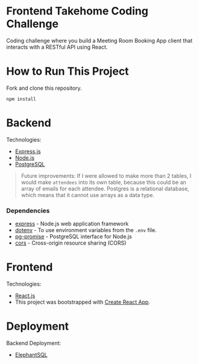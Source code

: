 # Frontend Takehome Coding Challenge

Coding challenge where you build a Meeting Room Booking App client that interacts with a RESTful API using React.

# How to Run This Project
Fork and clone this repository.
```
npm install
```


# Backend

Technologies: 
- [Express.js](https://expressjs.com)
- [Node.js](https://nodejs.org/en/docs)
- [PostgreSQL](https://www.postgresql.org/)


 > Future improvements:
    If I were allowed to make more than 2 tables, I would make `attendees` into its own table, because this could be an array of emails for each attendee. Postgres is a relational database, which means that it cannot use arrays as a data type.
 
### Dependencies
- [express](https://expressjs.com) - Node.js web application framework
- [dotenv](https://www.npmjs.com/package/dotenv) - To use environment variables from the `.env` file.
- [pg-promise](https://www.npmjs.com/package/pg-promise) - PostgreSQL interface for Node.js
- [cors](https://www.npmjs.com/package/cors) - Cross-origin resource sharing (CORS)

# Frontend

Technologies: 
- [React.js](https://react.dev)
- This project was bootstrapped with [Create React App](https://github.com/facebook/create-react-app).

# Deployment
Backend Deployment:
- [ElephantSQL](https://www.elephantsql.com/)